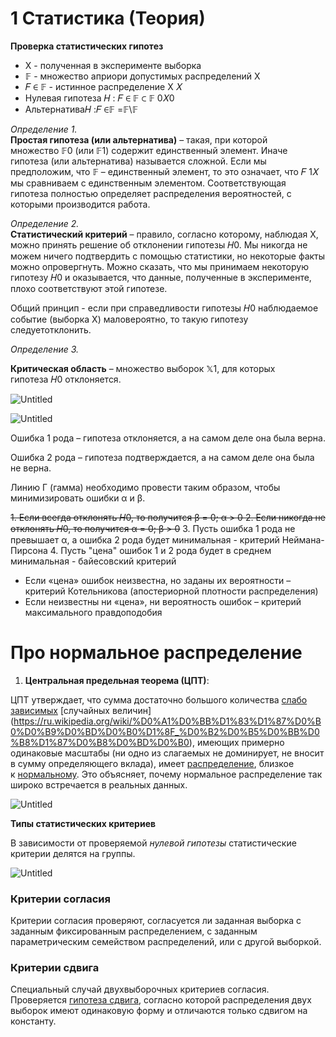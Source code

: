 # 1 Статистика (Теория)

**Проверка статистических гипотез**

- X - полученная в эксперименте выборка
- 𝔽 - множество априори допустимых распределений Х
- 𝐹 ∈ 𝔽 - истинное распределение X 𝑋
- Нулевая гипотеза 𝐻 : 𝐹 ∈ 𝔽 ⊂ 𝔽 0𝑋0
- Альтернатива𝐻 :𝐹 ∈𝔽 =𝔽\𝔽

*Определение 1.*   
**Простая гипотеза (или альтернатива)** – такая, при которой множество 𝔽0 (или 𝔽1) содержит единственный элемент. Иначе гипотеза (или альтернатива) называется сложной.
Если мы предположим, что 𝔽 – единственный элемент, то это означает, что 𝐹 1𝑋
мы сравниваем с единственным элементом. Соответствующая гипотеза полностью определяет распределения вероятностей, с которыми производится работа.

*Определение 2.*   
**Статистический критерий** – правило, согласно которому, наблюдая Х, можно принять решение об отклонении гипотезы 𝐻0.
Мы никогда не можем ничего подтвердить с помощью статистики, но некоторые факты можно опровергнуть. Можно сказать, что мы принимаем некоторую гипотезу 𝐻0 и оказывается, что данные, полученные в эксперименте, плохо соответствуют этой гипотезе.

Общий принцип - если при справедливости гипотезы 𝐻0 наблюдаемое событие (выборка X) маловероятно, то такую гипотезу следуетотклонить.

*Определение 3.*   

**Критическая область** – множество выборок 𝕏1, для которых гипотеза 𝐻0 отклоняется.

![Untitled](1%20%D0%A1%D1%82%D0%B0%D1%82%D0%B8%D1%81%D1%82%D0%B8%D0%BA%D0%B0%20(%D0%A2%D0%B5%D0%BE%D1%80%D0%B8%D1%8F)%202a3d08d912b949c6baa8559a0504557e/Untitled.png)

![Untitled](1%20%D0%A1%D1%82%D0%B0%D1%82%D0%B8%D1%81%D1%82%D0%B8%D0%BA%D0%B0%20(%D0%A2%D0%B5%D0%BE%D1%80%D0%B8%D1%8F)%202a3d08d912b949c6baa8559a0504557e/Untitled%201.png)

Ошибка 1 рода – гипотеза отклоняется, а на самом деле она была верна.

Ошибка 2 рода – гипотеза подтверждается, а на самом деле она была не верна.

Линию Г (гамма) необходимо провести таким образом, чтобы минимизировать
ошибки α и β.

~~1. Если всегда отклонять 𝐻0, то получится β = 0; α > 0
2. Если никогда не отклонять 𝐻0, то получится α = 0; β > 0~~
3. Пусть ошибка 1 рода не превышает α, а ошибка 2 рода будет минимальная -
критерий Неймана-Пирсона
4. Пусть "цена" ошибок 1 и 2 рода будет в среднем минимальная - байесовский
критерий

- Если «цена» ошибок неизвестна, но заданы их вероятности – критерий
Котельникова (апостериорной плотности распределения)
- Если неизвестны ни «цена», ни вероятность ошибок – критерий
максимального правдоподобия

# Про нормальное распределение

1. **Центральная предельная теорема (ЦПТ)**: 

ЦПТ утверждает, что сумма достаточно большого количества [слабо зависимых](https://ru.wikipedia.org/wiki/%D0%9D%D0%B5%D0%B7%D0%B0%D0%B2%D0%B8%D1%81%D0%B8%D0%BC%D0%BE%D1%81%D1%82%D1%8C_(%D1%82%D0%B5%D0%BE%D1%80%D0%B8%D1%8F_%D0%B2%D0%B5%D1%80%D0%BE%D1%8F%D1%82%D0%BD%D0%BE%D1%81%D1%82%D0%B5%D0%B9)) [случайных величин](https://ru.wikipedia.org/wiki/%D0%A1%D0%BB%D1%83%D1%87%D0%B0%D0%B9%D0%BD%D0%B0%D1%8F_%D0%B2%D0%B5%D0%BB%D0%B8%D1%87%D0%B8%D0%BD%D0%B0), имеющих примерно одинаковые масштабы (ни одно из слагаемых не доминирует, не вносит в сумму определяющего вклада), имеет [распределение](https://ru.wikipedia.org/wiki/%D0%A0%D0%B0%D1%81%D0%BF%D1%80%D0%B5%D0%B4%D0%B5%D0%BB%D0%B5%D0%BD%D0%B8%D0%B5_%D0%B2%D0%B5%D1%80%D0%BE%D1%8F%D1%82%D0%BD%D0%BE%D1%81%D1%82%D0%B5%D0%B9), близкое к [нормальному](https://ru.wikipedia.org/wiki/%D0%9D%D0%BE%D1%80%D0%BC%D0%B0%D0%BB%D1%8C%D0%BD%D0%BE%D0%B5_%D1%80%D0%B0%D1%81%D0%BF%D1%80%D0%B5%D0%B4%D0%B5%D0%BB%D0%B5%D0%BD%D0%B8%D0%B5). Это объясняет, почему нормальное распределение так широко встречается в реальных данных.

![Untitled](1%20%D0%A1%D1%82%D0%B0%D1%82%D0%B8%D1%81%D1%82%D0%B8%D0%BA%D0%B0%20(%D0%A2%D0%B5%D0%BE%D1%80%D0%B8%D1%8F)%202a3d08d912b949c6baa8559a0504557e/Untitled%202.png)

**Типы статистических критериев**

В зависимости от проверяемой *нулевой гипотезы* статистические критерии делятся на группы.

![Untitled](1%20%D0%A1%D1%82%D0%B0%D1%82%D0%B8%D1%81%D1%82%D0%B8%D0%BA%D0%B0%20(%D0%A2%D0%B5%D0%BE%D1%80%D0%B8%D1%8F)%202a3d08d912b949c6baa8559a0504557e/Untitled%203.png)

### **Критерии согласия**

Критерии согласия проверяют, согласуется ли заданная выборка с заданным фиксированным распределением, с заданным параметрическим семейством распределений, или с другой выборкой.

### **Критерии сдвига**

Специальный случай двухвыборочных критериев согласия. Проверяется [гипотеза сдвига](http://www.machinelearning.ru/wiki/index.php?title=%D0%93%D0%B8%D0%BF%D0%BE%D1%82%D0%B5%D0%B7%D0%B0_%D1%81%D0%B4%D0%B2%D0%B8%D0%B3%D0%B0), согласно которой распределения двух выборок имеют одинаковую форму и отличаются только сдвигом на константу.